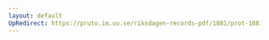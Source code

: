 ```yaml
---
layout: default
UpRedirect: https://pruto.im.uu.se/riksdagen-records-pdf/1881/prot-1881--ak--022/prot-1881--ak--022_000.pdf
---
```

